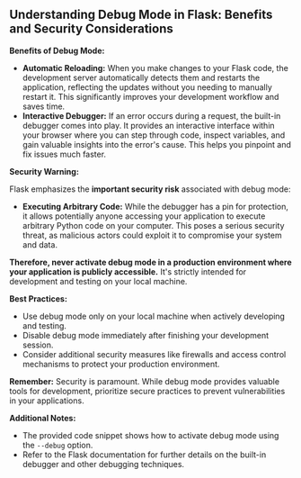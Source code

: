 ## Understanding Debug Mode in Flask: Benefits and Security Considerations

**Benefits of Debug Mode:**

- **Automatic Reloading:** When you make changes to your Flask code, the development server automatically detects them and restarts the application, reflecting the updates without you needing to manually restart it. This significantly improves your development workflow and saves time.
- **Interactive Debugger:** If an error occurs during a request, the built-in debugger comes into play. It provides an interactive interface within your browser where you can step through code, inspect variables, and gain valuable insights into the error's cause. This helps you pinpoint and fix issues much faster.

**Security Warning:**

Flask emphasizes the **important security risk** associated with debug mode:

- **Executing Arbitrary Code:** While the debugger has a pin for protection, it allows potentially anyone accessing your application to execute arbitrary Python code on your computer. This poses a serious security threat, as malicious actors could exploit it to compromise your system and data.

**Therefore, never activate debug mode in a production environment where your application is publicly accessible.** It's strictly intended for development and testing on your local machine.

**Best Practices:**

- Use debug mode only on your local machine when actively developing and testing.
- Disable debug mode immediately after finishing your development session.
- Consider additional security measures like firewalls and access control mechanisms to protect your production environment.

**Remember:** Security is paramount. While debug mode provides valuable tools for development, prioritize secure practices to prevent vulnerabilities in your applications.

**Additional Notes:**

- The provided code snippet shows how to activate debug mode using the `--debug` option.
- Refer to the Flask documentation for further details on the built-in debugger and other debugging techniques.

